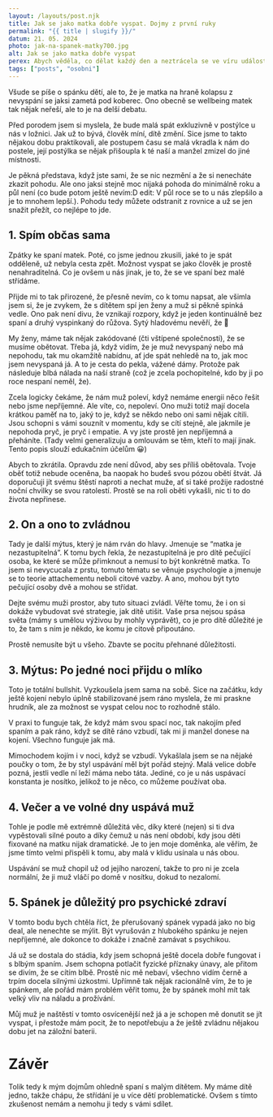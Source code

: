 ```yaml
---
layout: /layouts/post.njk
title: Jak se jako matka dobře vyspat. Dojmy z první ruky
permalink: "{{ title | slugify }}/"
datum: 21. 05. 2024
photo: jak-na-spanek-matky700.jpg
alt: Jak se jako matka dobře vyspat
perex: Abych věděla, co dělat každý den a neztrácela se ve víru událostí, rozhodla jsem se vytvořit si vizi toho, kde bych chtěla být za 5 let.
tags: ["posts", "osobni"]
---
```


Všude se píše o spánku dětí, ale to, že je matka na hraně kolapsu z nevyspání se jaksi zametá pod koberec. Ono obecně se wellbeing matek tak nějak neřeší, ale to je na delší debatu.

Před porodem jsem si myslela, že bude malá spát exkluzivně v postýlce u nás v ložnici. Jak už to bývá, člověk míní, dítě změní. Sice jsme to takto nějakou dobu praktikovali, ale postupem času se malá vkradla k nám do postele, její postýlka se nějak přišoupla k té naší a manžel zmizel do jiné místnosti.

Je pěkná představa, když jste sami, že se nic nezmění a že si nenecháte zkazit pohodu. Ale ono jaksi stejně moc nijaká pohoda do minimálně roku a půl není (co bude potom ještě nevím:D edit: V půl roce se to u nás zlepšilo a je to mnohem lepší.). Pohodu tedy můžete odstranit z rovnice a už se jen snažit přežít, co nejlépe to jde.

## 1. Spím občas sama

Zpátky ke spaní matek. Poté, co jsme jednou zkusili, jaké to je spát odděleně, už nebyla cesta zpět. Možnost vyspat se jako člověk je prostě nenahraditelná. Co je ovšem u nás jinak, je to, že se ve spaní bez malé střídáme.

Přijde mi to tak přirozené, že přesně nevím, co k tomu napsat, ale všimla jsem si, že je zvykem, že s dítětem spí jen ženy a muž si pěkně spinká vedle. Ono pak není divu, že vznikají rozpory, když je jeden kontinuálně bez spaní a druhý vyspinkaný do růžova. Sytý hladovému nevěří, že 🙂

My ženy, máme tak nějak zakódované (čti vštípené společností), že se musíme obětovat. Třeba já, když vidím, že je muž nevyspaný nebo má nepohodu, tak mu okamžitě nabídnu, ať jde spát nehledě na to, jak moc jsem nevyspaná já. A to je cesta do pekla, vážené dámy. Protože pak následuje blbá nálada na naší straně (což je zcela pochopitelné, kdo by ji po roce nespaní neměl, že).

Zcela logicky čekáme, že nám muž poleví, když nemáme energii něco řešit nebo jsme nepříjemné. Ale víte, co, nepoleví. Ono muži totiž mají docela krátkou paměť na to, jaký to je, když se někdo nebo oni sami nějak cítili. Jsou schopni s vámi souznít v momentu, kdy se cítí stejně, ale jakmile je nepohoda pryč, je pryč i empatie. A vy jste prostě jen nepříjemná a přeháníte. (Tady velmi generalizuju a omlouvám se těm, kteří to mají jinak. Tento popis slouží edukačním účelům 😀)

Abych to zkrátila. Opravdu zde není důvod, aby ses příliš obětovala. Tvoje oběť totiž nebude oceněna, ba naopak ho budeš svou pózou obětí štvát. Já doporučuji jít svému štěstí naproti a nechat muže, ať si také prožije radostné noční chvilky se svou ratolestí. Prostě se na roli oběti vykašli, nic ti to do života nepřinese.

## 2. On a ono to zvládnou

Tady je další mýtus, který je nám rván do hlavy. Jmenuje se “matka je nezastupitelná”. K tomu bych řekla, že nezastupitelná je pro dítě pečující osoba, ke které se může přimknout a nemusí to být konkrétně matka. To jsem si nevycucala z prstu, tomuto tématu se věnuje psychologie a jmenuje se to teorie attachementu neboli citové vazby. A ano, mohou být tyto pečující osoby dvě a mohou se střídat.

Dejte svému muži prostor, aby tuto situaci zvládl. Věřte tomu, že i on si dokáže vybudovat své strategie, jak dítě utišit. Vaše prsa nejsou spása světa (mámy s umělou výživou by mohly vyprávět), co je pro dítě důležité je to, že tam s ním je někdo, ke komu je citově připoutáno.

Prostě nemusíte být u všeho. Zbavte se pocitu přehnané důležitosti.

## 3. Mýtus: Po jedné noci přijdu o mlíko

Toto je totální bullshit. Vyzkoušela jsem sama na sobě. Sice na začátku, kdy ještě kojení nebylo úplně stabilizované jsem ráno myslela, že mi praskne hrudník, ale za možnost se vyspat celou noc to rozhodně stálo.

V praxi to funguje tak, že když mám svou spací noc, tak nakojím před spaním a pak ráno, když se dítě ráno vzbudí, tak mi ji manžel donese na kojení. Všechno funguje jak má.

Mimochodem kojím i v noci, když se vzbudí. Vykašlala jsem se na nějaké poučky o tom, že by styl uspávání měl být pořád stejný. Malá velice dobře pozná, jestli vedle ní leží máma nebo táta. Jediné, co je u nás uspávací konstanta je nosítko, jelikož to je něco, co můžeme používat oba.

## 4. Večer a ve volné dny uspává muž

Tohle je podle mě extrémně důležitá věc, díky které (nejen) si ti dva vypěstovali silné pouto a díky čemuž u nás není období, kdy jsou děti fixované na matku nijak dramatické. Je to jen moje doměnka, ale věřím, že jsme tímto velmi přispěli k tomu, aby malá v klidu usínala u nás obou.

Uspávání se muž chopil už od jejího narození, takže to pro ni je zcela normální, že ji muž vláčí po domě v nosítku, dokud to nezalomí.

## 5. Spánek je důležitý pro psychické zdraví

V tomto bodu bych chtěla říct, že přerušovaný spánek vypadá jako no big deal, ale nenechte se mýlit. Být vyrušován z hlubokého spánku je nejen nepříjemné, ale dokonce to dokáže i značně zamávat s psychikou.

Já už se dostala do stádia, kdy jsem schopná ještě docela dobře fungovat i s blbým spaním. Jsem schopna potlačit fyzické příznaky únavy, ale přitom se divím, že se cítím blbě. Prostě nic mě nebaví, všechno vidím černě a trpím docela silnými úzkostmi. Upřímně tak nějak racionálně vím, že to je spánkem, ale pořád mám problém věřit tomu, že by spánek mohl mít tak velký vliv na náladu a prožívání.

Můj muž je naštěstí v tomto osvícenější než já a je schopen mě donutit se jít vyspat, i přestože mám pocit, že to nepotřebuju a že ještě zvládnu nějakou dobu jet na záložní baterii.

# Závěr

Tolik tedy k mým dojmům ohledně spaní s malým dítětem. My máme dítě jedno, takže chápu, že střídání je u více dětí problematické. Ovšem s tímto zkušenost nemám a nemohu ji tedy s vámi sdílet.
